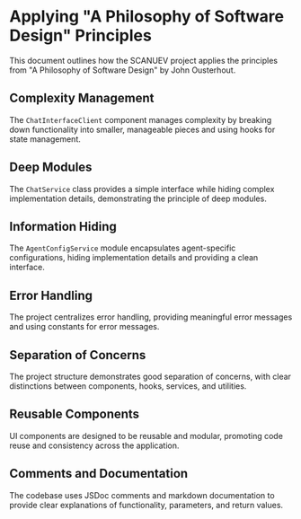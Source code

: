 # Applying "A Philosophy of Software Design" Principles

This document outlines how the SCANUEV project applies the principles from "A Philosophy of Software Design" by John Ousterhout.

## Complexity Management

The `ChatInterfaceClient` component manages complexity by breaking down functionality into smaller, manageable pieces and using hooks for state management.

## Deep Modules

The `ChatService` class provides a simple interface while hiding complex implementation details, demonstrating the principle of deep modules.

## Information Hiding

The `AgentConfigService` module encapsulates agent-specific configurations, hiding implementation details and providing a clean interface.

## Error Handling

The project centralizes error handling, providing meaningful error messages and using constants for error messages.

## Separation of Concerns

The project structure demonstrates good separation of concerns, with clear distinctions between components, hooks, services, and utilities.

## Reusable Components

UI components are designed to be reusable and modular, promoting code reuse and consistency across the application.

## Comments and Documentation

The codebase uses JSDoc comments and markdown documentation to provide clear explanations of functionality, parameters, and return values.
